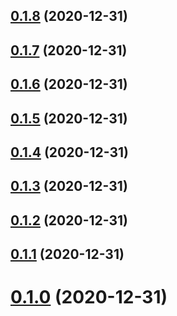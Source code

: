 ## [0.1.8](https://github.com/tyankatsu0105/css-houdini/compare/v0.1.7...v0.1.8) (2020-12-31)



## [0.1.7](https://github.com/tyankatsu0105/css-houdini/compare/v0.1.6...v0.1.7) (2020-12-31)



## [0.1.6](https://github.com/tyankatsu0105/css-houdini/compare/v0.1.5...v0.1.6) (2020-12-31)



## [0.1.5](https://github.com/tyankatsu0105/css-houdini/compare/v0.1.2...v0.1.5) (2020-12-31)



## [0.1.4](https://github.com/tyankatsu0105/css-houdini/compare/v0.1.2...v0.1.4) (2020-12-31)



## [0.1.3](https://github.com/tyankatsu0105/css-houdini/compare/v0.1.2...v0.1.3) (2020-12-31)



## [0.1.2](https://github.com/tyankatsu0105/css-houdini/compare/v0.1.1...v0.1.2) (2020-12-31)



## [0.1.1](https://github.com/tyankatsu0105/css-houdini/compare/v0.0.8...v0.1.1) (2020-12-31)



# [0.1.0](https://github.com/tyankatsu0105/css-houdini/compare/v0.0.8...v0.1.0) (2020-12-31)



